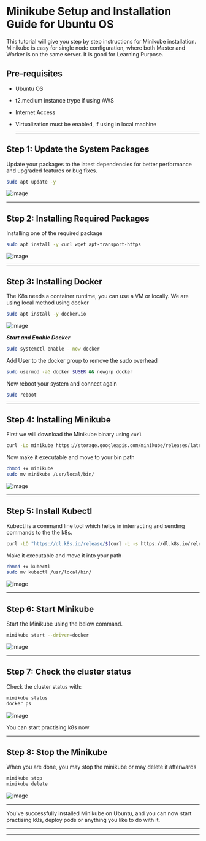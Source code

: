 # Minikube Setup and Installation Guide for Ubuntu OS

This tutorial will give you step by step instructions for Minikube installation. Minikube is easy for single node configuration, where both Master and Worker is on the same server. It is good for Learning Purpose.

## Pre-requisites
- Ubuntu OS
- t2.medium instance trype if using AWS
- Internet Access
- Virtualization must be enabled, if using in local machine

  ---

## Step 1: Update the System Packages

Update your packages to the latest dependencies for better performance and upgraded features or bug fixes.

```bash
sudo apt update -y
```

![image](https://github.com/keshavlearndevops/kube-saga/assets/134159375/4811c300-3d1d-4486-a576-e345af50eac6)

---

 ## Step 2: Installing Required Packages

 Installing one of the required package

 ```bash
sudo apt install -y curl wget apt-transport-https
```

![image](https://github.com/keshavlearndevops/kube-saga/assets/134159375/0892929a-5532-4042-9365-232a126c3598)

---

## Step 3: Installing Docker

The K8s needs a container runtime, you can use a VM  or locally. We are using local method using docker

```bash
sudo apt install -y docker.io
```

![image](https://github.com/keshavlearndevops/kube-saga/assets/134159375/a2c15c6d-d0e9-4bb1-88e2-b135e604f1b4)

 ***Start and Enable Docker***
 ```bash
 sudo systemctl enable --now docker
```

Add User to the docker group to remove the sudo overhead

```bash
sudo usermod -aG docker $USER && newgrp docker
```
Now reboot your system and connect again

```bash
sudo reboot
```

---

## Step 4: Installing Minikube

First we will download the Minikube binary using `curl`
```bash
curl -Lo minikube https://storage.googleapis.com/minikube/releases/latest/minikube-linux-amd64
```

Now make it executable and move to your bin path

```bash
chmod +x minikube
sudo mv minikube /usr/local/bin/
```

![image](https://github.com/keshavlearndevops/kube-saga/assets/134159375/51c74c6b-838d-4971-8b17-f2d52769c17a)

---

## Step 5: Install Kubectl

Kubectl is a command line tool which helps in interracting and sending commands to the the k8s.

```bash
curl -LO "https://dl.k8s.io/release/$(curl -L -s https://dl.k8s.io/release/stable.txt)/bin/linux/amd64/kubectl"
```

Make it executable and move it into your path

```bash
chmod +x kubectl
sudo mv kubectl /usr/local/bin/
```

![image](https://github.com/keshavlearndevops/kube-saga/assets/134159375/741d4195-90a3-4335-947b-bfc8755b622f)

---

## Step 6: Start Minikube

Start the Minikube using the below command.

```bash
minikube start --driver=docker
```

![image](https://github.com/keshavlearndevops/kube-saga/assets/134159375/f79bdb88-b254-4cb9-92f1-5b1fe97f87ab)

---

## Step 7: Check the cluster status

Check the cluster status with:

```bash
minikube status
docker ps
```

![image](https://github.com/keshavlearndevops/kube-saga/assets/134159375/4f03e51f-7f6c-45d1-8bd3-673b527cd678)

You can start practising k8s now

---

## Step 8: Stop the Minikube

When you are done, you may stop the minikube or may delete it afterwards

```bash
minikube stop
minikube delete
```

![image](https://github.com/keshavlearndevops/kube-saga/assets/134159375/8b0f9b59-369d-485e-b071-80a5d26f791b)

---

You've successfully installed Minikube on Ubuntu, and you can now start practising k8s, deploy pods or anything you like to do with it.

---
---

